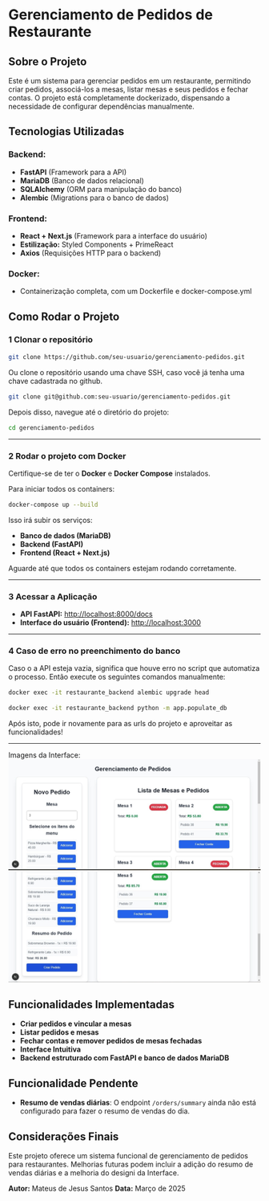 # Gerenciamento de Pedidos de Restaurante

## Sobre o Projeto
Este é um sistema para gerenciar pedidos em um restaurante, permitindo criar pedidos, associá-los a mesas, listar mesas e seus pedidos e fechar contas.
O projeto está completamente dockerizado, dispensando a necessidade de configurar dependências manualmente.

## Tecnologias Utilizadas

### Backend:
- **FastAPI** (Framework para a API)
- **MariaDB** (Banco de dados relacional)
- **SQLAlchemy** (ORM para manipulação do banco)
- **Alembic** (Migrations para o banco de dados)

### Frontend:
- **React + Next.js** (Framework para a interface do usuário)
- **Estilização:** Styled Components + PrimeReact
- **Axios** (Requisições HTTP para o backend)

### Docker:
- Containerização completa, com um Dockerfile e docker-compose.yml

## Como Rodar o Projeto

### 1️ Clonar o repositório
```bash
git clone https://github.com/seu-usuario/gerenciamento-pedidos.git
```

Ou clone o repositório usando uma chave SSH, caso você já tenha uma chave cadastrada no github.
```bash
git clone git@github.com:seu-usuario/gerenciamento-pedidos.git
```

Depois disso, navegue até o diretório do projeto:
```bash
cd gerenciamento-pedidos
```
---

### 2 Rodar o projeto com Docker
Certifique-se de ter o **Docker** e **Docker Compose** instalados.

Para iniciar todos os containers:
```bash
docker-compose up --build
```
Isso irá subir os serviços:
- **Banco de dados (MariaDB)**
- **Backend (FastAPI)**
- **Frontend (React + Next.js)**

Aguarde até que todos os containers estejam rodando corretamente.

---

### 3️ Acessar a Aplicação

- **API FastAPI:** [http://localhost:8000/docs](http://localhost:8000/docs)
- **Interface do usuário (Frontend):** [http://localhost:3000](http://localhost:3000)

---

### 4 Caso de erro no preenchimento do banco

Caso o a API esteja vazia, significa que houve erro no script que automatiza o processo.
Então execute os seguintes comandos manualmente:
```bash
docker exec -it restaurante_backend alembic upgrade head 
```

```bash
docker exec -it restaurante_backend python -m app.populate_db
```

Após isto, pode ir novamente para as urls do projeto e aproveitar as funcionalidades!

---

Imagens da Interface:
![alt text](image-1.png)
![alt text](image-2.png)

## Funcionalidades Implementadas
- **Criar pedidos e vincular a mesas**
- **Listar pedidos e mesas**
- **Fechar contas e remover pedidos de mesas fechadas**
- **Interface Intuitiva**
- **Backend estruturado com FastAPI e banco de dados MariaDB**

## Funcionalidade Pendente

- **Resumo de vendas diárias**: O endpoint `/orders/summary` ainda não está configurado para fazer o resumo de vendas do dia.

## Considerações Finais
Este projeto oferece um sistema funcional de gerenciamento de pedidos para restaurantes. Melhorias futuras podem incluir a adição do resumo de vendas diárias e a melhoria do designi da Interface.

**Autor:** Mateus de Jesus Santos 
**Data:** Março de 2025

